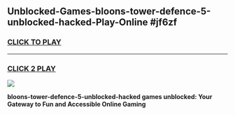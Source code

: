 
## Unblocked-Games-bloons-tower-defence-5-unblocked-hacked-Play-Online #jf6zf
<h3>
<a href="https://news.freeplayer.one?title=bloons-tower-defence-5-unblocked-hacked&ref=3">CLICK TO PLAY</a></h3>
<hr>

<h3>
<a href="https://news.freeplayer.one?title=bloons-tower-defence-5-unblocked-hacked&ref=3">CLICK 2 PLAY</a>
  
</h3>

<a href="https://news.freeplayer.one?title=bloons-tower-defence-5-unblocked-hacked&ref=3"><img src="https://clearcache.store/games.png"></a>


**bloons-tower-defence-5-unblocked-hacked games unblocked: Your Gateway to Fun and Accessible Online Gaming**
